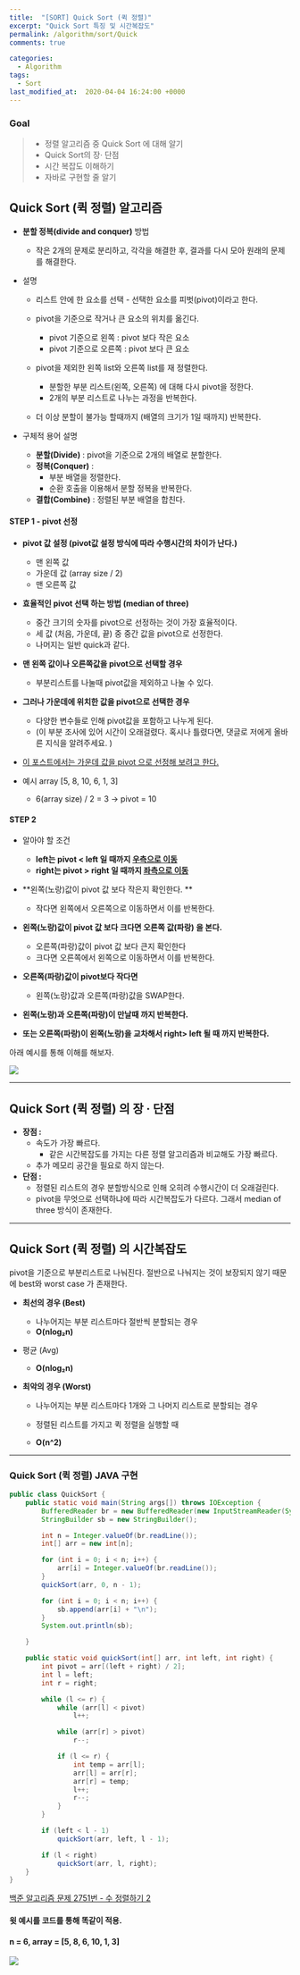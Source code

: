 ```yaml
---
title:  "[SORT] Quick Sort (퀵 정렬)"
excerpt: "Quick Sort 특징 및 시간복잡도"
permalink: /algorithm/sort/Quick
comments: true

categories:
  - Algorithm
tags: 
  - Sort
last_modified_at:  2020-04-04 16:24:00 +0000
---
```


### Goal

> - 정렬 알고리즘 중 Quick Sort 에 대해 알기
> - Quick Sort의 장· 단점 
> - 시간 복잡도 이해하기 
> - 자바로 구현할 줄 알기



## Quick Sort (퀵 정렬) 알고리즘

- **분할 정복(divide and conquer)** 방법

  - 작은 2개의 문제로 분리하고, 각각을 해결한 후, 결과를 다시 모아 원래의 문제를 해결한다.

- 설명

  - 리스트 안에 한 요소를 선택 - 선택한 요소를 피벗(pivot)이라고 한다. 

  - pivot을 기준으로 작거나 큰 요소의 위치를 옮긴다. 
    - pivot 기준으로 왼쪽 : pivot 보다 작은 요소
    - pivot 기준으로 오른쪽 : pivot 보다 큰 요소
    
  - pivot을 제외한 왼쪽 list와 오른쪽 list를 재 정렬한다. 
    - 분할한 부분 리스트(왼쪽, 오른쪽) 에 대해 다시 pivot을 정한다.
    - 2개의 부분 리스트로 나누는 과정을 반복한다.
    
  - 더 이상 분할이 불가능 할때까지 (배열의 크기가 1일 때까지) 반복한다. 

    

- 구체적 용어 설명

  - **분할(Divide)** : pivot을 기준으로 2개의 배열로 분할한다.
  - **정복(Conquer)** : 
    - 부분 배열을 정렬한다.
    - 순환 호출을 이용해서 분할 정복을 반복한다.
  - **결합(Combine)** : 정렬된 부분 배열을 합친다.

  



#### STEP 1  -  pivot 선정

- **pivot 값 설정 (pivot값 설정 방식에 따라 수행시간의 차이가 난다.)**
  - 맨 왼쪽 값
  - 가운데 값 (array size / 2)
  - 맨 오른쪽 값
- **효율적인 pivot 선택 하는 방법  (median of three)**
  - 중간 크기의 숫자를 pivot으로 선정하는 것이 가장 효율적이다.
  - 세 값 (처음, 가운데, 끝) 중  중간 값을 pivot으로 선정한다. 
  - 나머지는 일반 quick과 같다. 
- **맨 왼쪽 값이나 오른쪽값을 pivot으로 선택할 경우**
  - 부분리스트를 나눌때 pivot값을 제외하고 나눌 수 있다.
- **그러나 가운데에 위치한 값을 pivot으로 선택한 경우**
  - 다양한 변수들로 인해 pivot값을 포함하고 나누게 된다. 
  - (이 부분 조사에 있어 시간이 오래걸렸다. 혹시나 틀렸다면, 댓글로 저에게 올바른 지식을 알려주세요. )
- <u>이 포스트에서는 가운데 값을 pivot 으로 선정해 보려고 한다.</u>



 - 예시 array  [5, 8, 10, 6, 1, 3]

   - 6(array size) / 2 = 3  ->  pivot = 10

   

#### STEP 2

- 알아야 할 조건 
  - **left는 pivot < left 일 때까지 <u>우측으로 이동</u>**
  - **right는 pivot > right 일 때까지 <u>좌측으로 이동</u>**

- **왼쪽(노랑)값이  pivot 값 보다 작은지 확인한다. **

  - 작다면 왼쪽에서 오른쪽으로 이동하면서 이를 반복한다.

- **왼쪽(노랑)값이 pivot 값 보다 크다면 오른쪽 값(파랑) 을 본다.**

  - 오른쪽(파랑)값이 pivot 값 보다 큰지 확인한다
  - 크다면 오른쪽에서 왼쪽으로 이동하면서 이를 반복한다.

- **오른쪽(파랑)값이 pivot보다 작다면**

  - 왼쪽(노랑)값과 오른쪽(파랑)값을 SWAP한다. 

- **왼쪽(노랑)과 오른쪽(파랑)이 만날때 까지 반복한다.**

- **또는 오른쪽(파랑)이 왼쪽(노랑)을 교차해서 right> left 될 때 까지 반복한다.**

  

아래 예시를 통해 이해를 해보자.  

![](https://chlgpdus921.github.io/assets/images/quicksort/그림2.png)





---

## Quick Sort (퀵 정렬) 의 장 · 단점

- **장점 :**
  - 속도가 가장 빠르다. 
    - 같은 시간복잡도를 가지는 다른 정렬 알고리즘과 비교해도 가장 빠르다. 
  - 추가 메모리 공간을 필요로 하지 않는다.
- **단점 :**
  - 정렬된 리스트의 경우 분할방식으로 인해 오히려 수행시간이 더 오래걸린다.
  - pivot을 무엇으로 선택하냐에 따라 시간복잡도가 다르다. 그래서 median of three 방식이 존재한다.

---

## Quick Sort (퀵 정렬) 의 시간복잡도

pivot을 기준으로 부분리스트로 나눠진다. 절반으로 나눠지는 것이 보장되지 않기 때문에 best와 worst case 가 존재한다.

- **최선의 경우 (Best)**

  - 나누어지는 부분 리스트마다 절반씩 분할되는 경우	
  - **O(nlog₂n)**
  
- 평균 (Avg)

  - **O(nlog₂n)**
  
- **최악의 경우 (Worst)**

  - 나누어지는 부분 리스트마다 1개와 그 나머지 리스트로 분할되는 경우

  - 정렬된 리스트를 가지고 퀵 정렬을 실행할 때

  - **O(n^2)**

    

---

### Quick Sort (퀵 정렬)  JAVA 구현

```java
public class QuickSort {
	public static void main(String args[]) throws IOException {
		BufferedReader br = new BufferedReader(new InputStreamReader(System.in));
		StringBuilder sb = new StringBuilder();

		int n = Integer.valueOf(br.readLine());
		int[] arr = new int[n];

		for (int i = 0; i < n; i++) {
			arr[i] = Integer.valueOf(br.readLine());
		}
		quickSort(arr, 0, n - 1);

		for (int i = 0; i < n; i++) {
			sb.append(arr[i] + "\n");
		}
		System.out.println(sb);

	}

	public static void quickSort(int[] arr, int left, int right) {
		int pivot = arr[(left + right) / 2];
		int l = left;
		int r = right;

		while (l <= r) {
			while (arr[l] < pivot)
				l++;

			while (arr[r] > pivot)
				r--;

			if (l <= r) {
				int temp = arr[l];
				arr[l] = arr[r];
				arr[r] = temp;
				l++;
				r--;
			}
		}

		if (left < l - 1)
			quickSort(arr, left, l - 1);

		if (l < right)
			quickSort(arr, l, right);
	}
}

```

[백준 알고리즘 문제 2751번 - 수 정렬하기 2](https://www.acmicpc.net/problem/2751)

#### 윗 예시를 코드를 통해 똑같이 적용.

#### n = 6,  array = [5, 8, 6, 10, 1, 3]

![](https://chlgpdus921.github.io/assets/images/quicksort/result1.PNG)




